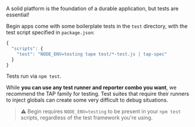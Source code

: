 A solid platform is the foundation of a durable application, but tests are essential!

Begin apps come with some boilerplate tests in the `test` directory, with the test script specified in `package.json`:

```js
{
  "scripts": {
    "test": "NODE_ENV=testing tape test/*-test.js | tap-spec"
  }
}
```

Tests run via `npm test`.

While **you can use any test runner and reporter combo you want**, we recommend the TAP family for testing. Test suites that require their runners to inject globals can create some very difficult to debug situations.

> ⚠️ Begin requires `NODE_ENV=testing` to be present in your `npm test` scripts, regardless of the test framework you're using.
